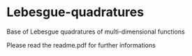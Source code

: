 # Lebesgue-quadratures
Base of Lebesgue quadratures of multi-dimensional functions

Please read the readme.pdf for further informations
